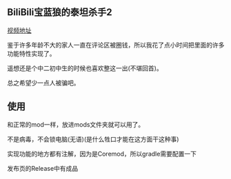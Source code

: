 ## BiliBili宝蓝狼的泰坦杀手2

[视频地址](https://www.bilibili.com/video/BV19t411V7Sk/?spm_id_from=333.880.my_history.page.click&vd_source=be3bfb135a20a47b0b6d49f912d5d069)

鉴于许多年龄不大的家人一直在评论区被圈钱，所以我花了点小时间把里面的许多功能特性实现了。

遥想还是个中二初中生的时候也喜欢整这一出(不堪回首)。

总之希望少一点人被骗吧。



 ## 使用

和正常的mod一样，放进mods文件夹就可以用了。

不是病毒，不会锁电脑(无语)(是什么牲口才能在这方面干这种事)

实现功能的地方都有注解，因为是Coremod，所以gradle需要配置一下

发布页的Release中有成品
